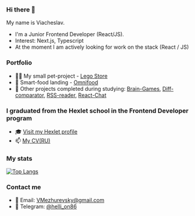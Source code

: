 ### Hi there 👋
My name is Viacheslav.
- I'm a Junior Frontend Developer (React/JS).
- Interest: Next.js, Typescript
- At the moment I am actively looking for work on the stack (React / JS)

### Portfolio
- 👨‍💻 My small pet-project - [Lego Store](https://github.com/hellion86/LegoStore)
- 🥗 Smart-food landing - [Omnifood](https://github.com/hellion86/omnifood_landing)
- 🏫 Other projects completed during studying: [Brain-Games](https://github.com/hellion86/frontend-project-lvl1), [Diff-comparator](https://github.com/hellion86/frontend-project-lvl2), [RSS-reader](https://github.com/hellion86/frontend-project-lvl3), [React-Chat](https://github.com/hellion86/frontend-project-lvl4)


### I graduated from the Hexlet school in the Frontend Developer program
- 🎓 [Visit my Hexlet profile](https://ru.hexlet.io/u/hellion_)  
- 📫 [My CV(RU)](https://cv.hexlet.io/resumes/493)

### My stats
[![Top Langs](https://github-readme-stats.vercel.app/api/top-langs/?username=hellion86&layout=compact&theme=vision-friendly-dark)](https://github.com/anuraghazra/github-readme-stats)

### Contact me
- 📧 Email: [VMezhurevsky@gmail.com](mailto:VMezhurevsky@gmail.com)
- 📱 Telegram: [@helli_on86](https://t.me/helli_on86)
 

